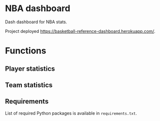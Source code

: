 # NBA dashboard

Dash dashboard for NBA stats. 

Project deployed https://basketball-reference-dashboard.herokuapp.com/.

# Functions

## Player statistics

## Team statistics

## Requirements

List of required Python packages is available in `requirements.txt`.